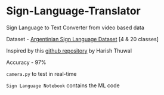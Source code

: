 # Sign-Language-Translator
Sign Language to Text Converter from video based data

Dataset - [Argentinian Sign Language Dataset](http://facundoq.github.io/datasets/lsa64/) [4 & 20 classes]

Inspired by this [github repository](https://github.com/hthuwal/sign-language-gesture-recognition) by Harish Thuwal

Accuracy - 97%

`camera.py` to test in real-time

`Sign Language Notebook` contains the ML code
